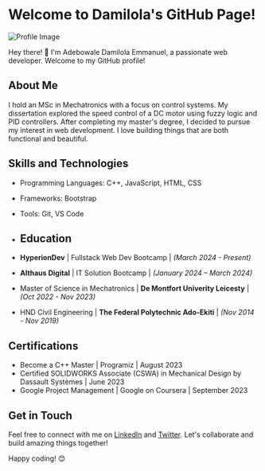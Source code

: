 # Welcome to Damilola's GitHub Page!

![Profile Image](personal.png)
<!--<img src="profile_image.png" alt="Profile Image" width="200" height="200">-->


Hey there! 👋 I'm Adebowale Damilola Emmanuel, a passionate web developer. Welcome to my GitHub profile!

## About Me
I hold an MSc in Mechatronics with a focus on control systems. My dissertation explored the speed control of a DC motor using fuzzy logic and PID controllers. After completing my master's degree, I decided to pursue my interest in web development. I love building things that are both functional and beautiful.

## Skills and Technologies

- Programming Languages: C++, JavaScript, HTML, CSS
- Frameworks: Bootstrap
- Tools: Git, VS Code

- ## Education

- **HyperionDev** | Fullstack Web Dev Bootcamp | *(March 2024 - Present)*
- **Althaus Digital** | IT Solution Bootcamp | *(January 2024 – March 2024)*
- Master of Science in Mechatronics | **De Montfort Univerity Leicesty** | *(Oct 2022 - Nov 2023)*
- HND Civil Engineering | **The Federal Polytechnic Ado-Ekiti** | *(Nov 2014 - Nov 2019)*


## Certifications

- Become a C++ Master | Programiz | August 2023
- Certified SOLIDWORKS Associate (CSWA) in Mechanical Design by Dassault Systèmes | June 2023
- Google Project Management | Google on Coursera | September 2023


## Get in Touch

Feel free to connect with me on [LinkedIn](www.linkedin.com/in/adebowaleemmanuel) and [Twitter](https://twitter.com/damilordz). Let's collaborate and build amazing things together!

Happy coding! 😊


<!--
**Damilordz/Damilordz** is a ✨ _special_ ✨ repository because its `README.md` (this file) appears on your GitHub profile.

Here are some ideas to get you started:

- 🔭 I’m currently working on ...
- 🌱 I’m currently learning ...
- 👯 I’m looking to collaborate on ...
- 🤔 I’m looking for help with ...
- 💬 Ask me about ...
- 📫 How to reach me: ...
- 😄 Pronouns: ...
- ⚡ Fun fact: ...
-->
